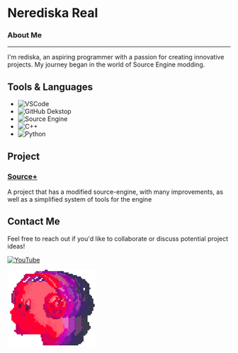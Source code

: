 **Nerediska Real**
=====================

### About Me
-------------
I'm rediska, an aspiring programmer with a passion for creating innovative projects. My journey began in the world of Source Engine modding.

**Tools & Languages**
----------------------

 * ![VSCode](https://img.shields.io/badge/-VisualStudioCode-42AAFF)
 * ![GitHub Dekstop](https://img.shields.io/badge/-GitHubDekstop-414A4C)
 * ![Source Engine](https://img.shields.io/badge/-SourceEngine-FFBF00)
 * ![C++](https://img.shields.io/badge/-C%2b%2b-8000FF)
 * ![Python](https://img.shields.io/badge/-Python-ecf96a)


**Project**
-------------

### [Source+](https://github.com/MatveySDK/source-plus)
A project that has a modified source-engine, with many improvements, as well as a simplified system of tools for the engine


**Contact Me**
-------------

Feel free to reach out if you'd like to collaborate or discuss potential project ideas!

[![YouTube](https://img.shields.io/badge/-YouTube-FF0000)](https://www.youtube.com/channel/UCBJjDUMpff0QeN4e28Tw6jw)

[![Header](https://github.com/MatveySDK/MatveySDK/blob/main/assets/gif.gif)](https://steamcommunity.com/tradeoffer/new/?partner=1296316604&token=V9fm6hQ2)


